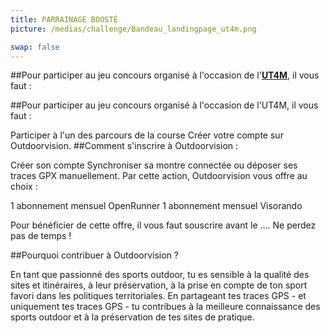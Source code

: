 ```yaml
---
title: PARRAINAGE BOOSTÉ
picture: /medias/challenge/Bandeau_landingpage_ut4m.png

swap: false
---
```


##Pour participer au jeu concours organisé à l'occasion de l'**[UT4M](https://ut4m.fr/fr)**, il vous faut :



##Pour participer au jeu concours organisé à l'occasion de l'UT4M, il vous faut :

Participer à l'un des parcours de la course
Créer votre compte sur Outdoorvision.
##Comment s'inscrire à Outdoorvision :

Créer son compte
Synchroniser sa montre connectée ou déposer ses traces GPX manuellement.
Par cette action, Outdoorvision vous offre au choix : 

1 abonnement mensuel OpenRunner
1 abonnement mensuel Visorando


Pour bénéficier de cette offre, il vous faut souscrire avant le .... Ne perdez pas de temps !

##Pourquoi contribuer à Outdoorvision ?

En tant que passionné des sports outdoor, tu es sensible à la qualité des sites et itinéraires, à leur préservation, à la prise en compte de ton sport favori dans les politiques territoriales. En partageant tes traces GPS - et uniquement tes traces GPS - tu contribues à la meilleure connaissance des sports outdoor et à la préservation de tes sites de pratique.

